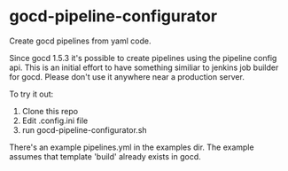 # gocd-pipeline-configurator
Create gocd pipelines from yaml code.

Since gocd 1.5.3 it's possible to create pipelines using the pipeline config api. This is an initial effort to have something similiar to jenkins job builder for gocd. Please don't use it anywhere near a production server.

To try it out:

1. Clone this repo
2. Edit .config.ini file
3. run gocd-pipeline-configurator.sh

There's an example pipelines.yml in the examples dir. The example assumes that template 'build' already exists in gocd.
